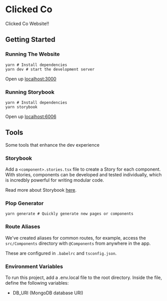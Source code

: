 # Clicked Co

Clicked Co Website!!

## Getting Started

### Running The Website

```shell
yarn # Install dependencies
yarn dev # start the development server
```

Open up [localhost:3000](http://localhost:3000)

### Running Storybook

```shell
yarn # Install dependencies
yarn storybook
```

Open up [localhost:6006](http://localhost:6006)

## Tools

Some tools that enhance the dev experience

### Storybook

Add a `<component>.stories.tsx` file to create a Story for each component. With stories, components can be developed and tested individually, which is incredbly powerful for writing modular code.

Read more about Storybook [here](http://storybook.js.org/).

### Plop Generator

```shell
yarn generate # Quickly generate new pages or components
```

### Route Aliases

We've created aliases for common routes, for example, access the `src/Components` directory with `@Components` from anywhere in the app.

These are configured in `.babelrc` and `tsconfig.json`.

### Environment Variables

To run this project, add a .env.local file to the root directory. Inside the file, define the following variables:

- DB_URI (MongoDB database URI)
